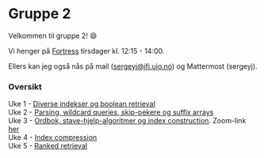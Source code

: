 # Gruppe 2

Velkommen til gruppe 2! :smile:

Vi henger på [Fortress](https://ifirom.no/fortress) tirsdager kl. 12:15 - 14:00.

Ellers kan jeg også nås på mail (sergeyj@ifi.uio.no) og Mattermost (sergeyj).

### Oversikt

Uke 1 - [Diverse indekser og boolean retrieval](https://github.com/aohrn/in3120-2023/blob/main/gruppetimer/Gruppe%202/Uke%2001/README.md) \
Uke 2 - [Parsing, wildcard queries, skip-pekere og suffix arrays](https://github.com/aohrn/in3120-2023/tree/main/gruppetimer/Gruppe%202/Uke%2002/README.md) \
Uke 3 - [Ordbok, stave-hjelp-algoritmer og index construction](https://github.com/aohrn/in3120-2023/blob/main/gruppetimer/Gruppe%202/Uke%2003/README.md). Zoom-link [her](https://uio.zoom.us/j/69569267631) \
Uke 4 - [Index compression](https://github.com/aohrn/in3120-2023/blob/main/gruppetimer/Gruppe%202/Uke%2004/README.md) \
Uke 5 - [Ranked retrieval](https://github.com/aohrn/in3120-2023/blob/main/gruppetimer/Gruppe%202/Uke%2005/README.md)
